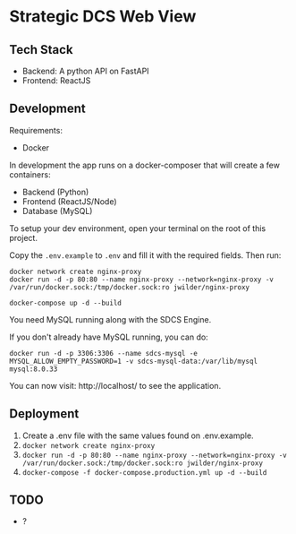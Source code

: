 # Strategic DCS Web View

## Tech Stack

- Backend: A python API on FastAPI
- Frontend: ReactJS

## Development

Requirements:
- Docker

In development the app runs on a docker-composer that will create a few containers:

 - Backend (Python)
 - Frontend (ReactJS/Node)
 - Database (MySQL)

To setup your dev environment, open your terminal on the root of this project.


Copy the `.env.example` to `.env` and fill it with the required fields. Then run:

```
docker network create nginx-proxy
docker run -d -p 80:80 --name nginx-proxy --network=nginx-proxy -v /var/run/docker.sock:/tmp/docker.sock:ro jwilder/nginx-proxy

docker-compose up -d --build
```

You need MySQL running along with the SDCS Engine.

If you don't already have MySQL running, you can do:

`docker run -d -p 3306:3306 --name sdcs-mysql -e MYSQL_ALLOW_EMPTY_PASSWORD=1 -v sdcs-mysql-data:/var/lib/mysql mysql:8.0.33`

You can now visit: http://localhost/ to see the application.

## Deployment

1. Create a .env file with the same values found on .env.example.
1. `docker network create nginx-proxy`
1. `docker run -d -p 80:80 --name nginx-proxy --network=nginx-proxy -v /var/run/docker.sock:/tmp/docker.sock:ro jwilder/nginx-proxy`
1. `docker-compose -f docker-compose.production.yml up -d --build`

## TODO

- ?
